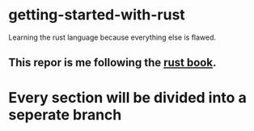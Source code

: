 # getting-started-with-rust
Learning the rust language because everything else is flawed.

## This repor is me following the [rust book](https://doc.rust-lang.org/book/title-page.html).
# Every section will be divided into a seperate branch
